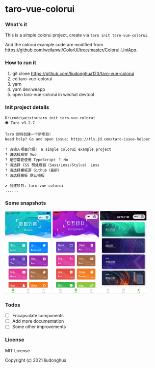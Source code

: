# taro-vue-colorui

### What's it

This is a simple colorui project, create via `taro init taro-vue-colorui`.

And the colorui example code are modified from https://github.com/weilanwl/ColorUI/tree/master/Colorui-UniApp.

### How to run it

1. git clone https://github.com/liudonghua123/taro-vue-colorui
2. cd taro-vue-colorui
3. yarn
4. yarn dev:weapp
5. open taro-vue-colorui in wechat devtool

### Init project details

```shell
D:\code\weixin>taro init taro-vue-colorui
👽 Taro v3.2.7

Taro 即将创建一个新项目!
Need help? Go and open issue: https://tls.jd.com/taro-issue-helper

? 请输入项目介绍！ a simple colorui example project
? 请选择框架 Vue
? 是否需要使用 TypeScript ？ No
? 请选择 CSS 预处理器（Sass/Less/Stylus） Less
? 请选择模板源 Github（最新）
? 请选择模板 默认模板

✔ 创建项目: taro-vue-colorui
......
```

### Some snapshots

<div>
  <img src="resources/snapshot-1.png#snapshot" width="30%">
  <img src="resources/snapshot-2.png#snapshot" width="30%">
  <img src="resources/snapshot-3.png#snapshot" width="30%">
</div>

### Todos

- [ ] Encapsulate components
- [ ] Add more documentation
- [ ] Some other improvements

### License

MIT License

Copyright (c) 2021 liudonghua

